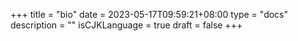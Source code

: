 +++
title = "bio"
date = 2023-05-17T09:59:21+08:00
type = "docs"
description = ""
isCJKLanguage = true
draft = false
+++